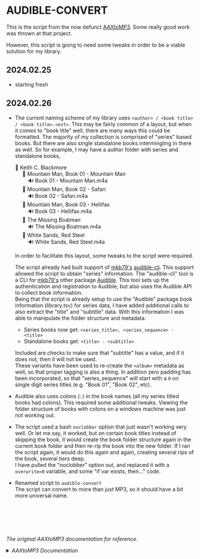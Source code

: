# AUDIBLE-CONVERT
This is the script from the now defunct [AAXtoMP3](https://github.com/KrumpetPirate/AAXtoMP3). Some really good work was thrown at that project.

However, this script is going to need some tweaks in order to be a viable solution for my library.

**2024.02.25**
--------------
- starting fresh

**2024.02.26**
--------------
- The current naming scheme of my library uses `<author> / <book title> / <book title>.<ext>`. This may be fairly common of a layout, but when it comes to "book title" well, there are many ways this could be formatted. The majority of my collection is comprised of "series" based books. But there are also single standalone books intermingling in there as well. So for example, I may have a author folder with series and standalone books,

  :file_folder: Keith C. Blackmore  
  &#8193; :file_folder: Mountain Man, Book 01 - Mountain Man  
  &#8193;&#8193; :loud_sound: Book 01 - Mountain Man.m4a  
  &#8193; :file_folder: Mountain Man, Book 02 - Safari  
  &#8193;&#8193; :loud_sound: Book 02 - Safari.m4a  
  &#8193; :file_folder: Mountain Man, Book 03 - Hellifax  
  &#8193;&#8193; :loud_sound: Book 03 - Hellifax.m4a  
  &#8193; :file_folder: The Missing Boatman  
  &#8193;&#8193; :loud_sound: The Missing Boatman.m4a  
  &#8193; :file_folder: White Sands, Red Steel  
  &#8193;&#8193; :loud_sound: White Sands, Red Steel.m4a  

  In order to facilitate this layout, some tweaks to the script were required.

  The script already had built support of [mkb79's](https://github.com/mkb79) [audible-cli](https://github.com/mkb79/audible-cli). This support allowed the script to obtain "series" information. The "audible-cli" tool is a CLI for [mkb79's](https://github.com/mkb79) other package [Audible](https://github.com/mkb79/Audible). This tool sets up the authentication and registration to Audible, but also uses the Audible API to collect book information.  
  Being that the script is already setup to use the "Audible" package book information (library.tsv) for series data, I have added additional calls to also extract the "title" and "subtitle" data. With this information I was able to manipulate the folder structure and metadata.  
  - Series books now get: `<series_title>, <series_sequence> - <title>`
  - Standalone books get: `<title> - <subtitle>`

  Included are checks to make sure that "subtitle" has a value, and if it does not, then it will not be used.  
  These variants have been used to re-create the `<album>` metadata as well, so that proper tagging is also a thing. In addition zero padding has been incorporated, so that "series_sequence" will start with a `0` on single digit series titles (e.g. "Book 01", "Book 02", etc).  

- Audible also uses colons (`:`) in the book names (all my series titled books had colons). This required some additional tweaks. Viewing the folder structure of books with colons on a windows machine was just not working out.  

- The script used a bash `noclobber` option that just wasn't working very well.  Or let me say, it worked, but on certain book titles instead of skipping the book, it would create the book folder structure again in the current book folder and then re-rip the book into the new folder.  If I ran the script again, it would do this again and again, creating several rips of the book, several tiers deep.  
  I have pulled the "noclobber" option out, and replaced it with a `overwrite=0` variable, and some "if var exists, then..." code.  

- Renamed script to `audible-convert`  
  The script can convert to more than just MP3, so it should have a bit more universal name.  


<br /><br /><br /><br /><br />
*The original AAXtoMP3 documentation for reference.*  
<details>
    
*<summary>AAXtoMP3 Documentation</summary>*
    
## AAXtoMP3
The purpose of this software is to convert AAX (or AAXC) files to common MP3, M4A, M4B, flac and ogg formats
through a basic bash script frontend to FFMPEG.

Audible uses the AAX file format to maintain DRM restrictions on their audio
books and if you download your book through your library it will be
stored in this format.

The purpose of this software is **not** to circumvent the DRM restrictions
for audio books that **you** do not own in that you do not have them on
your **personal** Audible account. The purpose of this software is to
create a method for you to download and store your books just in case
Audible fails for some reason.

## Requirements
* bash 3.2.57 or later tested
* ffmpeg version 2.8.3 or later (4.4 or later if the input file is `.aaxc`)
* libmp3lame - (typically 'lame' in your system's package manager)
* GNU grep - macOS or BSD users may need to install through package manager
* GNU sed - see above
* GNU find - see above
* jq - only if `--use-audible-cli-data` is set or if converting an .aaxc file
* mp4art used to add cover art to m4a and m4b files. Optional
* mediainfo used to add additional media tags like narrator. Optional

## Usage(s)
```
bash AAXtoMP3 [-f|--flac] [-o|--opus] [-a|--aac] [-s|--single] [--level <COMPRESSIONLEVEL>] [-c|--chaptered] [-e:mp3] [-e:m4a] [-e:m4b] [-A|--authcode <AUTHCODE>] [-n|--no-clobber] [-t|--target_dir <PATH>] [-C|--complete_dir <PATH>] [-V|--validate] [--use-audible-cli-data]] [-d|--debug] [-h|--help] [--continue <CHAPTERNUMBER>] <AAX/AAXC INPUT_FILES>...
```
or if you want to get guided through the options
```
bash interactiveAAXtoMP3 [-a|--advanced] [-h|--help]
```

* **&lt;AAX INPUT_FILES&gt;**... are considered input file(s), useful for batching!

## Options for AAXtoMP3
* **-f** or **--flac**   Flac Encoding and as default produces a single file.
* **-o** or **--opus**   Ogg/Opus Encoding defaults to multiple file output by chapter. The extension is .ogg
* **-a** or **--aac**    AAC Encoding and produce a m4a single files output.
* **-A** or **--authcode &lt;AUTHCODE&gt;** for this execution of the command use the provided &lt;AUTHCODE&gt; to decode the AAX file. Not needed if the source file is .aaxc.
* **-n** or **--no-clobber** If set and the target directory already exists, AAXtoMP3 will exit without overwriting anything.
* **-t** or **--target_dir &lt;PATH&gt;** change the default output location to the named &lt;PATH&gt;. Note the default location is ./Audiobook of the directory to which each AAX file resides.
* **-C** or **--complete_dir &lt;PATH&gt;** a directory to place aax files after they have been decoded successfully. Note make a back up of your aax files prior to using this option. Just in case something goes wrong.
* **-V** or **--validate** Perform 2 validation tests on the supplied aax files. This is more extensive than the normal validation as we attempt to transcode the aax file to a null file.  This can take a long period of time. However it is useful when inspecting a large set of aax files prior to transcoding. As download errors are common with Audible servers.
* **-e:mp3**         Identical to defaults.
* **-e:m4a**         Create a m4a audio file. This is identical to --aac
* **-e:m4b**         Create a m4b audio file. This is the book version of the m4a format.
* **-s** or **--single**    Output a single file for the entire book. If you only want a single ogg file for instance.
* **-c** or **--chaptered** Output a single file per chapter. The `--chaptered` will only work if it follows the `--aac -e:m4a -e:m4b --flac` options.
* **--continue &lt;CHAPTERNUMBER&gt;**      If the splitting into chapters gets interrupted (e.g. by a weak battery on your laptop) you can go on where the process got interrupted. Just delete the last chapter (which was incompletely generated) and redo the task with "--continue &lt;CHAPTERNUMBER&gt;" where CHAPTERNUMBER is the chapter that got interrupted.
* **--level &lt;COMPRESSIONLEVEL&gt;**      Set compression level. May be given for mp3, flac and opus.
* **--keep-author &lt;FIELD&gt;**           If a book has multiple authors and you don't want all of them in the metadata, with this flag you can specify a specific author (1 is the first, 2 is the second...) to keep while discarding the others.
* **--author &lt;AUTHOR&gt;**               Manually set the author metadata field, useful if you have multiple books of the same author but the name reported is different (eg. spacing, accents..). Has precedence over `--keep-author`.
* **-l** or **--loglevel &lt;LOGLEVEL&gt;** Set loglevel: 0 = progress only, 1 (default) = more information, output of chapter splitting progress is limitted to a progressbar, 2 = more information, especially on chapter splitting, 3 = debug mode
* **--dir-naming-scheme &lt;STRING&gt;** or **-D**      Use a custom directory naming scheme, with variables. See [below](#custom-naming-scheme) for more info.
* **--file-naming-scheme &lt;STRING&gt;** or **-F**    Use a custom file naming scheme, with variables. See [below](#custom-naming-scheme) for more info.
* **--chapter-naming-scheme &lt;STRING&gt;**  Use a custom chapter naming scheme, with variables. See [below](#custom-naming-scheme) for more info.
* **--use-audible-cli-data** Use additional data got with mkb79/audible-cli. See [below](#audible-cli-integration) for more info. Needed for the files in the `aaxc` format.
* **--audible-cli-library-file** or **-L** Path of the library-file, generated by mkb79/audible-cli (`audible library export -o ./library.tsv`). Only available if `--use-audible-cli-data` is set. This file is required to parse additional metadata such as `$series` or `$series_sequence`.
* **--ffmpeg-path**  Set the ffmpeg/ffprobe binaries folder. Both of them must be executable and in the same folder.
* **--ffmpeg-name**  Set a custom name for the ffmpeg binary. Must be executable and in path, or in custom path specified by --ffmpeg-path.
* **--ffprobe-name**  Set a custom name for the ffprobe binary. Must be executable and in path, or in custom path specified by --ffmpeg-path.

## Options for interactiveAAXtoMP3
* **-a** or **--advanced** Get more options to choose. Not used right now.
* **-h** or **--help** Get a help prompt.
This script presents you the options you chose last time as default.
When you get asked for the aax-file you may just drag'n'drop it to the terminal.

### AUTHCODE
**Your** Audible auth code (it won't correctly decode otherwise) (not required to decode the `aaxc` format).

#### Determining your own AUTHCODE
You will need your authentication code that comes from Audible's servers. This 
will be used by ffmpeg to perform the initial audio convert. You can obtain 
this string from a tool like 
[audible-activator](https://github.com/inAudible-NG/audible-activator) or like [audible-cli](https://github.com/mkb79/audible-cli).

#### Specifying the AUTHCODE.
In order of __precidence__.
1. __--authcode [AUTHCODE]__ The command line option. With the highest precedence.
2. __.authcode__ If this file is placed in the current working directory and contains only the authcode it is used if the above is not.
3. __~/.authcode__ a global config file for all the tools. And is used as the default if none of the above are specified.
__Note:__ At least one of the above must be exist if converting `aax` files. The code must also match the encoding for the user that owns the AAX file(s). If the authcode does not match the AAX file no transcoding will occur.

### MP3 Encoding
* This is the **default** encoding
* Produces 1 or more mp3 files for the AAX title.
* The default mode is **chaptered**
* If you want a mp3 file per chapter do not use the **--single** option. 
* A m3u playlist file will also be created in this instance in the case of **default** chaptered output.
* **--level** has to be in range 0-9, where 9 is fastest and 0 is highest quality. Please note: The quality can **never** become higher than the qualitiy of the original aax file!

### Ogg/Opus Encoding
* Can be done by using the **-o** or **--opus** command line switches
* The default mode is **chaptered**
* Opus coded files are stored in the ogg container format for better compatibility.
* **--level** has to be in range 0-10, where 0 is fastest and 10 is highest quality. Please note: The quality can **never** become higher than the qualitiy of the original aax file!

### AAC Encoding
* Can be done by using the **-a** or **--aac** command line switches
* The default mode is **single**
* Designed to be the successor of the MP3 format
* Generally achieves better sound quality than MP3 at the same bit rate.
* This will only produce 1 audio file as output.

### FLAC Encoding
* Can be done by using the **-f** or **--flac** command line switches
* The default mode is **single**
* FLAC is an open format with royalty-free licensing
* This will only produce 1 audio file as output. If you want a flac file per chapter do use **-c** or **--chaptered**.
* **--level** has to be in range 0-12, where 0 is fastest and 12 is highest compression. Since flac is lossless, the quality always remains the same.

### M4A and M4B Containers
* These containers were created by Apple Inc. They were meant to be the successor to mp3.
* M4A is a container that is meant to hold music and is typically of a higher bitrate.
* M4B is a container that is meant to hold audiobooks and is typically has bitrates of 64k and 32k.
* Both formats are chaptered
* Both support coverart internal
* The default mode is **single**

### Validating AAX files
* The **--validate** option will result in only a validation pass over the supplied aax file(s). No transcoding will occur. This is useful when you wish to ensure you have a proper download of your personal Audible audio books. With this option all supplied books are validated.
* If you do NOT supply the **--validate** option all audio books are still validated when they are processed. However if there is an invalid audio book in the supplied list of books the processing will stop at that point.
* A third test is performed on the file where the entire file is inspected to see if it is valid. This is a lengthy process. However it will not break the script when an invalid file is found.
* The 3 test current are:
    1. aax present
    1. meta data header in file is valid and complete
    1. entire file is valid and complete.  _only executed with the **--validate** option._

### Defaults
* Default out put directory is the base directory of each file listed. Plus the genre, Artist and Title of the Audio Book.
* The default codec is mp3
* The default output is by chapter.

### Custom naming scheme
The following flags can modify the default naming scheme:
* **--dir-naming-scheme** or **-D**  
* **--file-naming-scheme** or **-F** 
* **--chapter-naming-scheme** 

Each flag takes a string as argument. If the string contains a variable defined in the script (eg. artist, title, chapter, narrator...), the corresponding value is used.
The default options correspond to the following flags:
* `--dir-naming-scheme '$genre/$artist/$title'`
* `--file-naming-scheme '$title'`
* `--chapter-naming-scheme '$title-$(printf %0${#chaptercount}d $chapternum) $chapter'`

Additional notes:
* If a command substitution is present in the passed string, (for example `$(printf %0${#chaptercount}d $chapternum)`, used to pad with zeros the chapter number), the commands are executed.
So you can use `--dir-naming-scheme '$(date +%Y)/$artist'`, but using `--file-naming-scheme '$(rm -rf /)'` is a really bad idea. Be careful.
* You can use basic text, like `--dir-naming-scheme 'Converted/$title'`
* You can also use shell variables as long as you escape them properly: `CustomGenre=Horror ./AAXtoMP3 --dir-naming-scheme "$CustomGenre/\$artist/\$title" *.aax`
* If you want shorter chapter names, use `--chapter-naming-scheme '$(printf %0${#chaptercount}d $chapternum) $chapter'`: only chapter number and chapter name
* If you want to append the narrator name to the title, use `--dir-naming-scheme '$genre/$artist/$title-$narrator' --file-naming-scheme '$title-$narrator'`
* If you don't want to have the books separated by author, use `--dir-naming-scheme '$genre/$title'`
* To be able to use `$series` or `$series_sequence` in the schemes the following is required:
  * `--use-audible-cli-data` is set
  * you have pre-generated the library-file via `audible library export -o ./library.tsv`
  * you have set the path to the generated library-file via `--audible-cli-library-file ./library.tsv`

### Installing Dependencies.
In general, take a look at [command-not-found.com](https://command-not-found.com/)
#### FFMPEG,FFPROBE
__Ubuntu, Linux Mint, Debian__
```
sudo apt-get update
sudo apt-get install ffmpeg libav-tools x264 x265 bc
```

In Debian-based system's repositories the ffmpeg version is often outdated. If you want
to convert .aaxc files, you need at least ffmpeg 4.4. So if your installed version
needs to be updated, you can either install a custom repository that has the newer version,
compile ffmpeg from source or download pre-compiled binaries.
You can then tell AAXtoMP3 to use the compiled binaries with the `--ffmpeg-path` flag.
You need to specify the folder where the ffmpeg and ffprobe binaries are. Make sure
they are both executable.

If you have snapd installed, you can also install a recent version of 4.4 from the edge channel:
```
snap install ffmpeg --edge
```
In this case you will need to confiure a custom path _and_ binary name for ffprobe, `--ffmpeg-path /snap/bin/ --ffprobe-name ffmpeg.ffprobe`.

__Fedora__

Fedora users need to enable the rpm fusion repository to install ffmpeg. Version 22 and upwards are currently supported. The following command works independent of your current version:
```
sudo dnf install https://download1.rpmfusion.org/free/fedora/rpmfusion-free-release-$(rpm -E %fedora).noarch.rpm https://download1.rpmfusion.org/nonfree/fedora/rpmfusion-nonfree-release-$(rpm -E %fedora).noarch.rpm
```
Afterwards use the package manager to install ffmpeg:
```
sudo dnf install ffmpeg
```

__RHEL or compatible like CentOS__

RHEL version 6 and 7 are currently able to use rpm fusion.
In order to use rpm fusion you have to enable EPEL, see http://fedoraproject.org/wiki/EPEL

Add the rpm fusion repositories in version 6
```
sudo yum localinstall --nogpgcheck https://download1.rpmfusion.org/free/el/rpmfusion-free-release-6.noarch.rpm https://download1.rpmfusion.org/nonfree/el/rpmfusion-nonfree-release-6.noarch.rpm
```
or version 7:
```
sudo yum localinstall --nogpgcheck https://download1.rpmfusion.org/free/el/rpmfusion-free-release-7.noarch.rpm https://download1.rpmfusion.org/nonfree/el/rpmfusion-nonfree-release-7.noarch.rpm
```
then install ffmpeg:
```
sudo yum install ffmpeg
```

__MacOS__
```
brew install ffmpeg
brew install gnu-sed
brew install grep
brew install findutils
```

#### mp4art/mp4chaps
_Note: This is an optional dependency, required for adding cover art to m4a and b4b files only._

__Ubuntu, Linux Mint, Debian__
```
sudo apt-get update
sudo apt-get install mp4v2-utils
```

On Debian and Ubuntu the mp4v2-utils package has been deprecated and removed, as the upsteam project is no longer maintained.
The package was removed in Debian Buster, and Ubuntu Focal [ 20.04 ].

__CentOS, RHEL & Fedora__
```
# CentOS/RHEL and Fedora users make sure that you have enabled atrpms repository in system. Let’s begin installing FFmpeg as per your operating system.
yum install mp4v2-utils
```
__MacOS__
```
brew install mp4v2
```

#### mediainfo
_Note: This is an optional dependency._

__Ubuntu, Linux Mint, Debian__
```
sudo apt-get update
sudo apt-get install mediainfo
```
__CentOS, RHEL & Fedora__
```
yum install mediainfo
```
__MacOS__
```
brew install mediainfo
```
## AAXC files
The AAXC format is a new Audible encryption format, meant to replace the old AAX.
The encryption has been updated, and now to decrypt the file the authcode
is not sufficient, we need two "keys" which are unique for each audiobook.
Since getting those keys is not simple, for now the method used to get them
is handled by the package audible-cli, that stores
them in a file when downloading the aaxc file. This means that in order to
decrypt the aaxc files, they must be downloaded with audible-cli.
Note that you need at least [ffmpeg 4.4](#ffmpegffprobe).

## Audible-cli integration
Some information are not present in the AAX file. For example the chapters's
title, additional chapters division (Opening and End credits, Copyright and
more).  Those information are avaiable via a non-public audible API. This
[repo](https://github.com/mkb79/Audible) provides a python API wrapper, and the
[audible-cli](https://github.com/mkb79/audible-cli) packege makes easy to get
more info. In particular the flags **--cover --cover-size 1215 --chapter**
downloads a better-quality cover (.jpg) and detailed chapter infos (.json).
More info are avaiable on the package page.

Some books might not be avaiable in the old `aax` format, but only in the newer
`aaxc` format. In that case, you can use [audible-cli](https://github.com/mkb79/audible-cli)
to download them. For example, to download all the books in your library in the newer `aaxc` format, as well as
chapters's title and an HQ cover: `audible download --all --aaxc --cover --cover-size 1215 --chapter`.

To make AAXtoMP3 use the additional data, specify the **--use-audible-cli-data**
flag: it expects the cover and the chapter files (and the voucher, if converting
an aaxc file) to be in the same location of the AAX file.  The naming of these
files must be the one set by audible-cli. When converting aaxc files, the variable
is automatically set, so be sure to follow the instructions in this paragraph.

For more information on how to use the `audible-cli` package, check out the git page [audible-cli](https://github.com/mkb79/audible-cli).

Please note that right now audible-cli is in dev stage, so keep in mind that the
naming scheme of the additional files, the flags syntax and other things can
change without warning.
 

## Anti-Piracy Notice
Note that this project **does NOT ‘crack’** the DRM. It simply allows the user to
use their own encryption key (fetched from Audible servers) to decrypt the
audiobook in the same manner that the official audiobook playing software does.

Please only use this application for gaining full access to your own audiobooks
for archiving/conversion/convenience. DeDRMed audiobooks should not be uploaded
to open servers, torrents, or other methods of mass distribution. No help will
be given to people doing such things. Authors, retailers, and publishers all
need to make a living, so that they can continue to produce audiobooks for us to
hear, and enjoy. Don’t be a parasite.

This blurb is borrowed from the https://apprenticealf.wordpress.com/ page.

## License
Changed the license to the WTFPL, do whatever you like with this script. Ultimately it's just a front-end for ffmpeg after all.

## Need Help?
I'll help out if you are having issues, just submit and issue and I'll get back to you when I can.

</details>
